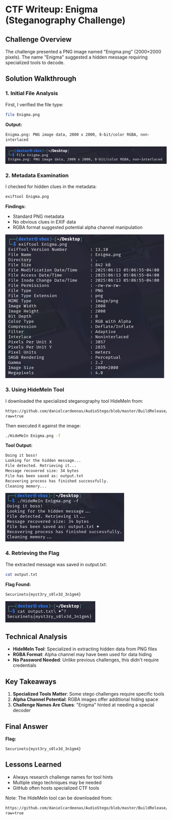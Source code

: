 # **CTF Writeup: Enigma (Steganography Challenge)**

## **Challenge Overview**

The challenge presented a PNG image named "Enigma.png" (2000×2000 pixels). The name "Enigma" suggested a hidden message requiring specialized tools to decode.

## **Solution Walkthrough**

### **1. Initial File Analysis**

First, I verified the file type:

```bash
file Enigma.png
```

**Output:**

```
Enigma.png: PNG image data, 2000 x 2000, 8-bit/color RGBA, non-interlaced
```

![Alt text](img/1.png)

### **2. Metadata Examination**

I checked for hidden clues in the metadata:

```bash
exiftool Enigma.png
```

**Findings:**

- Standard PNG metadata
- No obvious clues in EXIF data
- RGBA format suggested potential alpha channel manipulation

![Alt text](img/2.png)

### **3. Using HideMeIn Tool**

I downloaded the specialized steganography tool HideMeIn from:

```
https://github.com/danielcardeenas/AudioStego/blob/master/BuildRelease/HideMeIn?raw=true
```

Then executed it against the image:

```bash
./HideMeIn Enigma.png -f
```

**Tool Output:**

```
Doing it boss!
Looking for the hidden message...
File detected. Retrieving it...
Message recovered size: 34 bytes
File has been saved as: output.txt
Recovering process has finished successfully.
Cleaning memory...
```

![Alt text](img/3.png)

### **4. Retrieving the Flag**

The extracted message was saved in output.txt:

```bash
cat output.txt
```

**Flag Found:**

```
Securinets{myst3ry_s0lv3d_3n1gm4}
```

![Alt text](img/4.png)

## **Technical Analysis**

- **HideMeIn Tool**: Specialized in extracting hidden data from PNG files
- **RGBA Format**: Alpha channel may have been used for data hiding
- **No Password Needed**: Unlike previous challenges, this didn't require credentials

## **Key Takeaways**

1. **Specialized Tools Matter**: Some stego challenges require specific tools
2. **Alpha Channel Potential**: RGBA images offer additional hiding space
3. **Challenge Names Are Clues**: "Enigma" hinted at needing a special decoder

## **Final Answer**

**Flag:**

```
Securinets{myst3ry_s0lv3d_3n1gm4}
```

## **Lessons Learned**

- Always research challenge names for tool hints
- Multiple stego techniques may be needed
- GitHub often hosts specialized CTF tools

Note: The HideMeIn tool can be downloaded from:

```
https://github.com/danielcardeenas/AudioStego/blob/master/BuildRelease/HideMeIn?raw=true
```
